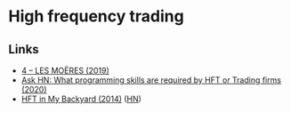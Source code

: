 # High frequency trading

## Links

* [4 – LES MOËRES \(2019\)](https://sniperinmahwah.wordpress.com/)
* [Ask HN: What programming skills are required by HFT or Trading firms \(2020\)](https://news.ycombinator.com/item?id=23190601)
* [HFT in My Backyard \(2014\)](https://sniperinmahwah.wordpress.com/2014/09/22/hft-in-my-backyard-part-i/) \([HN](https://news.ycombinator.com/item?id=23413236)\)


